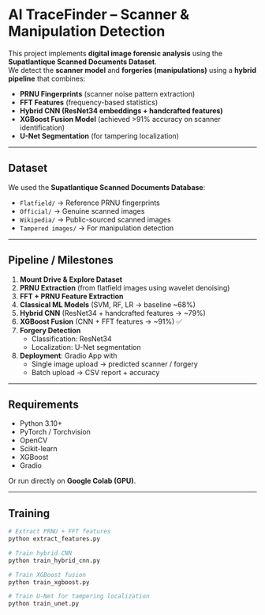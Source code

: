 # AI TraceFinder – Scanner & Manipulation Detection

This project implements **digital image forensic analysis** using the **Supatlantique Scanned Documents Dataset**.  
We detect the **scanner model** and **forgeries (manipulations)** using a **hybrid pipeline** that combines:

-  **PRNU Fingerprints** (scanner noise pattern extraction)  
-  **FFT Features** (frequency-based statistics)  
-  **Hybrid CNN (ResNet34 embeddings + handcrafted features)**  
-  **XGBoost Fusion Model** (achieved >91% accuracy on scanner identification)  
-  **U-Net Segmentation** (for tampering localization)

---

##  Dataset
We used the **Supatlantique Scanned Documents Database**:
- `Flatfield/` → Reference PRNU fingerprints  
- `Official/` → Genuine scanned images  
- `Wikipedia/` → Public-sourced scanned images  
- `Tampered images/` → For manipulation detection  

---

##  Pipeline / Milestones
1. **Mount Drive & Explore Dataset**  
2. **PRNU Extraction** (from flatfield images using wavelet denoising)  
3. **FFT + PRNU Feature Extraction**  
4. **Classical ML Models** (SVM, RF, LR → baseline ~68%)  
5. **Hybrid CNN** (ResNet34 + handcrafted features → ~79%)  
6. **XGBoost Fusion** (CNN + FFT features → ~91%) ✅  
7. **Forgery Detection**  
   - Classification: ResNet34  
   - Localization: U-Net segmentation  
8. **Deployment**: Gradio App with  
   - Single image upload → predicted scanner / forgery  
   - Batch upload → CSV report + accuracy  

---

##  Requirements
- Python 3.10+  
- PyTorch / Torchvision  
- OpenCV  
- Scikit-learn  
- XGBoost  
- Gradio  

Or run directly on **Google Colab (GPU)**.

---

##  Training
```bash
# Extract PRNU + FFT features
python extract_features.py

# Train hybrid CNN
python train_hybrid_cnn.py

# Train XGBoost fusion
python train_xgboost.py

# Train U-Net for tampering localization
python train_unet.py
